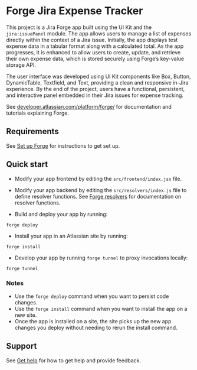 # Forge Jira Expense Tracker

This project is a Jira Forge app built using the UI Kit and the `jira:issuePanel` module. The app allows users to manage a list of expenses directly within the context of a Jira issue. Initially, the app displays test expense data in a tabular format along with a calculated total. As the app progresses, it is enhanced to allow users to create, update, and retrieve their own expense data, which is stored securely using Forge’s key-value storage API.

The user interface was developed using UI Kit components like Box, Button, DynamicTable, Textfield, and Text, providing a clean and responsive in-Jira experience. By the end of the project, users have a functional, persistent, and interactive panel embedded in their Jira issues for expense tracking.

See [developer.atlassian.com/platform/forge/](https://developer.atlassian.com/platform/forge) for documentation and tutorials explaining Forge.

## Requirements

See [Set up Forge](https://developer.atlassian.com/platform/forge/set-up-forge/) for instructions to get set up.

## Quick start

- Modify your app frontend by editing the `src/frontend/index.jsx` file.

- Modify your app backend by editing the `src/resolvers/index.js` file to define resolver functions. See [Forge resolvers](https://developer.atlassian.com/platform/forge/runtime-reference/custom-ui-resolver/) for documentation on resolver functions.

- Build and deploy your app by running:

```
forge deploy
```

- Install your app in an Atlassian site by running:

```
forge install
```

- Develop your app by running `forge tunnel` to proxy invocations locally:

```
forge tunnel
```

### Notes

- Use the `forge deploy` command when you want to persist code changes.
- Use the `forge install` command when you want to install the app on a new site.
- Once the app is installed on a site, the site picks up the new app changes you deploy without needing to rerun the install command.

## Support

See [Get help](https://developer.atlassian.com/platform/forge/get-help/) for how to get help and provide feedback.
